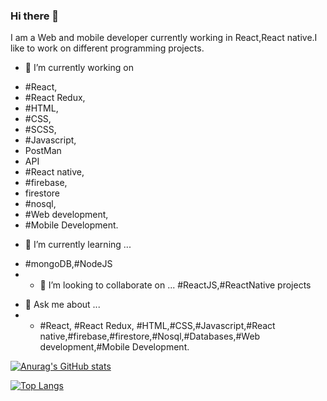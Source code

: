 ### Hi there 👋
I am a Web and mobile developer currently working in React,React native.I like to work on different programming projects.

- 🔭 I’m currently working on 
+ #React,
+ #React Redux,
+ #HTML,
+ #CSS,
+ #SCSS,
+ #Javascript,
+ PostMan
+ API
+ #React native,
+ #firebase,
+ firestore
+ #nosql,
+ #Web development,
+ #Mobile Development.

- 🌱 I’m currently learning ...
+ #mongoDB,#NodeJS
+ - 👯 I’m looking to collaborate on ...
 #ReactJS,#ReactNative projects
- 💬 Ask me about ...
- + #React,
  #React Redux, #HTML,#CSS,#Javascript,#React native,#firebase,#firestore,#Nosql,#Databases,#Web development,#Mobile Development.


[![Anurag's GitHub stats](https://github-readme-stats.vercel.app/api?username=muhammad-ameen356&count_private=true&show_icons=true&bg_color=000&title_color=fff&text_color=FF5A00&icon_color=FFBC00&border_radius=10&border_color=FF5A00)](https://github.com/anuraghazra/github-readme-stats)

[![Top Langs](https://github-readme-stats.vercel.app/api/top-langs/?username=muhammad-ameen356&hide=java,Objective-c,Dart,starlark&count_private=true&show_icons=true&bg_color=000&title_color=fff&text_color=fff&icon_color=FFBC00&border_radius=10&border_color=FF5A00)](https://github.com/anuraghazra/github-readme-stats)


